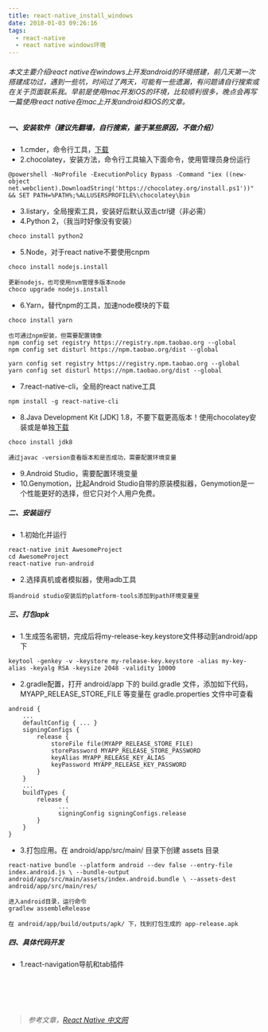 ```yaml
---
title: react-native_install_windows
date: 2018-01-03 09:26:16
tags:
  - react-native
  - react native windows环境
---
```

###### 本文主要介绍react native在windows上开发android的环境搭建，前几天第一次搭建成功过，遇到一些坑，时间过了两天，可能有一些遗漏，有问题请自行搜索或在关于页面联系我。早前是使用mac开发iOS的环境，比较顺利很多，晚点会再写一篇使用react native在mac上开发android和iOS的文章。
##### 一、安装软件（建议先翻墙，自行搜索，鉴于某些原因，不做介绍）
- 1.cmder，命令行工具，[下载](http://cmder.net/)
- 2.chocolatey，安装方法，命令行工具输入下面命令，使用管理员身份运行
```
@powershell -NoProfile -ExecutionPolicy Bypass -Command "iex ((new-object net.webclient).DownloadString('https://chocolatey.org/install.ps1'))" && SET PATH=%PATH%;%ALLUSERSPROFILE%\chocolatey\bin
```
- 3.listary，全局搜索工具，安装好后默认双击ctrl键（非必需）
- 4.Python 2，（我当时好像没有安装）
```
choco install python2
```
- 5.Node，对于react native不要使用cnpm
```
choco install nodejs.install

更新nodejs，也可使用nvm管理多版本node
choco upgrade nodejs.install
```
- 6.Yarn，替代npm的工具，加速node模块的下载
```
choco install yarn

也可通过npm安装，但需要配置镜像
npm config set registry https://registry.npm.taobao.org --global
npm config set disturl https://npm.taobao.org/dist --global

yarn config set registry https://registry.npm.taobao.org --global
yarn config set disturl https://npm.taobao.org/dist --global
```
- 7.react-native-cli，全局的react native工具
```
npm install -g react-native-cli
```
- 8.Java Development Kit [JDK] 1.8，不要下载更高版本！使用chocolatey安装或是单独[下载](http://www.oracle.com/technetwork/cn/java/javase/downloads/jdk8-downloads-2133151-zhs.html)
```
choco install jdk8

通过javac -version查看版本和是否成功，需要配置环境变量
```
- 9.Android Studio，需要配置环境变量
- 10.Genymotion，比起Android Studio自带的原装模拟器，Genymotion是一个性能更好的选择，但它只对个人用户免费。
##### 二、安装运行
- 1.初始化并运行
```
react-native init AwesomeProject
cd AwesomeProject
react-native run-android
```
- 2.选择真机或者模拟器，使用adb工具
```
将android studio安装后的platform-tools添加到path环境变量里
```
##### 三、打包apk
- 1.生成签名密钥，完成后将my-release-key.keystore文件移动到android/app下
```
keytool -genkey -v -keystore my-release-key.keystore -alias my-key-alias -keyalg RSA -keysize 2048 -validity 10000
```
- 2.gradle配置，打开 android/app 下的 build.gradle 文件，添加如下代码，MYAPP_RELEASE_STORE_FILE 等变量在 gradle.properties 文件中可查看
```
android {
    ...
    defaultConfig { ... }
    signingConfigs {
        release {
            storeFile file(MYAPP_RELEASE_STORE_FILE)
            storePassword MYAPP_RELEASE_STORE_PASSWORD
            keyAlias MYAPP_RELEASE_KEY_ALIAS
            keyPassword MYAPP_RELEASE_KEY_PASSWORD
        }
    }
    ...
    buildTypes {
        release {
              ...
              signingConfig signingConfigs.release
        }
    }
}
```
- 3.打包应用。在 android/app/src/main/ 目录下创建 assets 目录
```
react-native bundle --platform android --dev false --entry-file index.android.js \ --bundle-output android/app/src/main/assets/index.android.bundle \ --assets-dest android/app/src/main/res/

进入android目录，运行命令
gradlew assembleRelease

在 android/app/build/outputs/apk/ 下，找到打包生成的 app-release.apk
```

##### 四、具体代码开发
- 1.react-navigation导航和tab插件

# &nbsp;
> *参考文章，[React Native 中文网](https://reactnative.cn/)*